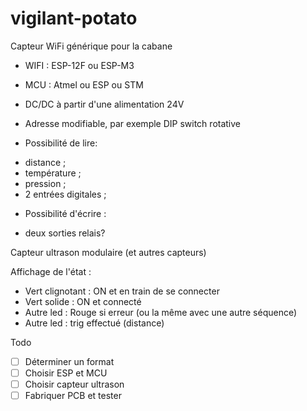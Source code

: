 # vigilant-potato
Capteur WiFi générique pour la cabane

* WIFI : ESP-12F ou ESP-M3
* MCU : Atmel ou ESP ou STM
* DC/DC à partir d'une alimentation 24V
* Adresse modifiable, par exemple DIP switch rotative

* Possibilité de lire: 
- distance ; 
- température ; 
- pression ;
- 2 entrées digitales ;

* Possibilité d'écrire :
- deux sorties relais?

Capteur ultrason modulaire (et autres capteurs)

Affichage de l'état : 
 - Vert clignotant : ON et en train de se connecter
 - Vert solide : ON et connecté
 - Autre led : Rouge si erreur (ou la même avec une autre séquence)
 - Autre led : trig effectué (distance)

Todo
- [ ] Déterminer un format
- [ ] Choisir ESP et MCU
- [ ] Choisir capteur ultrason
- [ ] Fabriquer PCB et tester
